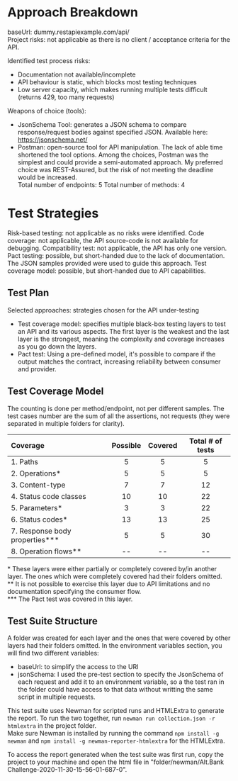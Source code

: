 # Approach Breakdown

baseUrl: dummy.restapiexample.com/api/  
Project risks: not applicable as there is no client / acceptance criteria for the API.  

Identified test process risks:   
* Documentation not available/incomplete  
* API behaviour is static, which blocks most testing techniques  
* Low server capacity, which makes running multiple tests difficult (returns 429, too many requests)  

Weapons of choice (tools):  
* JsonSchema Tool: generates a JSON schema to compare response/request bodies against specified JSON. Available here: https://jsonschema.net/  
* Postman: open-source tool for API manipulation. The lack of able time shortened the tool options. Among the choices, Postman was the simplest and could provide a semi-automated approach. My preferred choice was REST-Assured, but the risk of not meeting the deadline would be increased.  
Total number of endpoints: 5
Total number of methods: 4
    
# Test Strategies

Risk-based testing: not applicable as no risks were identified.
Code coverage: not applicable, the API source-code is not available for debugging.
Compatibility test: not applicable, the API has only one version.
Pact testing: possible, but short-handed due to the lack of documentation. The JSON samples provided were used to guide this approach.
Test coverage model: possible, but short-handed due to API capabilities.

## Test Plan
Selected approaches: strategies chosen for the API under-testing  
* Test coverage model: specifies multiple black-box testing layers to test an API and its various aspects. The first layer is the weakest and the last layer is the strongest, meaning the complexity and coverage increases as you go down the layers.  
* Pact test: Using a pre-defined model, it's possible to compare if the output matches the contract, increasing reliability between consumer and provider.
   
## Test Coverage Model
The counting is done per method/endpoint, not per different samples.
The test cases number are the sum of all the assertions, not requests (they were separated in multiple folders for clarity).

|            Coverage            |  Possible  |  Covered  |  Total # of tests  |
|:-------------------------------|:----------:|:---------:|:------------------:|
|1. Paths                        |      5     |     5     |         5          |
|2. Operations*                  |      5     |     5     |         5          | 
|3. Content-type                 |      7     |     7     |         12         |
|4. Status code classes          |      10    |     10    |         22         |
|5. Parameters*                  |      3     |     3     |         22         |
|6. Status codes*                |      13    |     13    |         25         |
|7. Response body properties***  |      5     |     5     |         30         |
|8. Operation flows**            |      --    |     --    |         --         |

\* These layers were either partially or completely covered by/in another layer. The ones which were completely covered had their folders omitted.  
\** It is not possible to exercise this layer due to API limitations and no documentation specifying the consumer flow.  
\*** The Pact test was covered in this layer.

## Test Suite Structure
A folder was created for each layer and the ones that were covered by other layers had their folders omitted. In the environment variables section, you will find two different variables:  
* baseUrl: to simplify the access to the URI  
* jsonSchema: I used the pre-test section to specify the JsonSchema of each request and add it to an environment variable, so a the test ran in the folder could have access to that data without writting the same script in multiple requests.
    
This test suite uses Newman for scripted runs and HTMLExtra to generate the report. To run the two together, run `newman run collection.json -r htmlextra` in the project folder.  
Make sure Newman is installed by running the command `npm install -g newman` and `npm install -g newman-reporter-htmlextra` for the HTMLExtra.  

To access the report generated when the test suite was first run, copy the project to your machine and open the html file in "folder/newman/Alt.Bank Challenge-2020-11-30-15-56-01-687-0".

